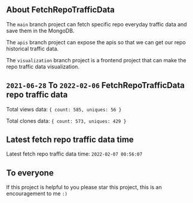 ## About FetchRepoTrafficData

The `main` branch project can fetch specific repo everyday traffic data and save them in the MongoDB.

The `apis` branch project can expose the apis so that we can get our repo historical traffic data.

The `visualization` branch project is a frontend project that can make the repo traffic data visualization.

## `2021-06-28` To `2022-02-06` FetchRepoTrafficData repo traffic data

Total views data: `{ count: 585, uniques: 56 }`

Total clones data: `{ count: 573, uniques: 429 }`

## Latest fetch repo traffic data time

Latest fetch repo traffic data time: `2022-02-07 00:56:07`

## To everyone

If this project is helpful to you please star this project, this is an encouragement to me `:)`



